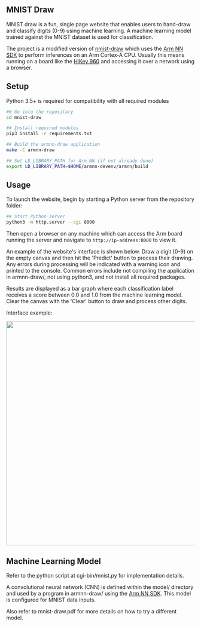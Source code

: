 ## MNIST Draw
MNIST draw is a fun, single page website that enables users to hand-draw and classify digits (0-9) using machine learning. A machine learning model trained against the MNIST dataset is used for classification.

The project is a modified version of [nmist-draw](https://github.com/rhammell/mnist-draw) which uses the [Arm NN SDK](https://developer.arm.com/products/processors/machine-learning/arm-nn) to perform inferences on an Arm Cortex-A CPU. Usually this means running on a board like the [HiKey 960](https://www.96boards.org/product/hikey960) and accessing it over a network using a browser.

## Setup
Python 3.5+ is required for compatibility with all required modules

```bash
## Go into the repository
cd mnist-draw

## Install required modules
pip3 install -r requirements.txt

## Build the armnn-draw application
make -C armnn-draw

## Set LD_LIBRARY_PATH for Arm NN (if not already done)
export LD_LIBRARY_PATH=$HOME/armnn-devenv/armnn/build
```

## Usage
To launch the website, begin by starting a Python server from the repository folder:
```bash
## Start Python server
python3 -m http.server --cgi 8000
```
Then open a browser on any machine which can access the Arm board running the server and navigate to `http://ip-address:8000` to view it.

An example of the website's interface is shown below. Draw a digit (0-9) on the empty canvas and then hit the 'Predict' button to process their drawing. Any errors during processing will be indicated with a warning icon and printed to the console. Common errors include not compiling the application in armnn-draw/, not using python3, and not install all required packages.

Results are displayed as a bar graph where each classification label receives a score between 0.0 and 1.0 from the machine learning model. Clear the canvas with the 'Clear' button to draw and process other digits.

Interface example: 
<p>
<img src="http://i.imgur.com/fmIa0e5.gif" width="600">
</p>

## Machine Learning Model
Refer to the python script at cgi-bin/mnist.py for implementation details.

A convolutional neural network (CNN) is defined within the model/ directory and used by a program in armnn-draw/ using the [Arm NN SDK](https://developer.arm.com/products/processors/machine-learning/arm-nn). This model is configured for MNIST data inputs. 

Also refer to mnist-draw.pdf for more details on how to try a different model.


